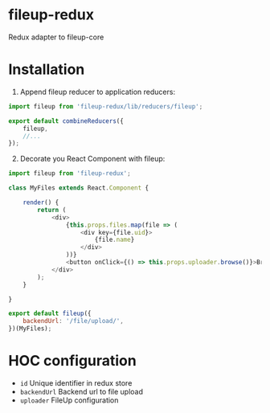 # fileup-redux
Redux adapter to fileup-core

# Installation

1. Append fileup reducer to application reducers:

```js
import fileup from 'fileup-redux/lib/reducers/fileup';

export default combineReducers({
    fileup,
    //...
});
```

2. Decorate you React Component with fileup:

```js
import fileup from 'fileup-redux';

class MyFiles extends React.Component {

    render() {
        return (
            <div>
                {this.props.files.map(file => (
                    <div key={file.uid}>
                        {file.name}
                    </div>
                ))}
                <button onClick={() => this.props.uploader.browse()}>Browse</button>
            </div>
        );
    }

}

export default fileup({
    backendUrl: '/file/upload/',
})(MyFiles);
```

# HOC configuration

- `id` Unique identifier in redux store
- `backendUrl` Backend url to file upload
- `uploader` FileUp configuration
